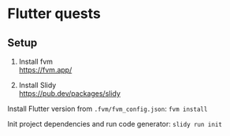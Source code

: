 # Flutter quests

## Setup
1. Install fvm    
   https://fvm.app/

2. Install Slidy  
   https://pub.dev/packages/slidy

Install Flutter version from `.fvm/fvm_config.json`:
`fvm install`

Init project dependencies and run code generator:
`slidy run init`